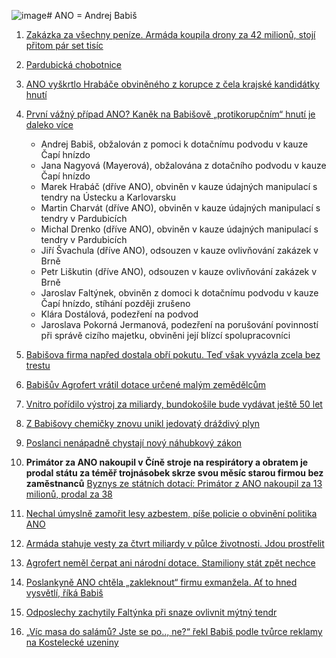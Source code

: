 ![image](https://github.com/user-attachments/assets/fbc1a11f-f2a3-4456-b71e-e962c7320e18)# ANO = Andrej Babiš

1. [Zakázka za všechny peníze. Armáda koupila drony za 42 milionů, stojí přitom pár set tisíc](https://www.novinky.cz/clanek/domaci-zakazka-za-vsechny-penize-armada-koupila-drony-za-42-milionu-stoji-pritom-par-set-tisic-40478760)
1. [Pardubická chobotnice](https://www.irozhlas.cz/zpravy-domov/kauza-ovlivnovani-zakazek-v-pardubicich-bobtna-kriminaliste-obvinili-dalsich_2407151637_vtk)
1. [ANO vyškrtlo Hrabáče obviněného z korupce z čela krajské kandidátky hnutí](https://www.idnes.cz/zpravy/domaci/babis-zada-aby-hrabac-skoncil-v-hnuti-ano-a-byl-vyskrtnut-z-krajske-kandidatky.A240807_091524_domaci_ijan?zdroj=cxrecs#cxrecs_s)
2. [První vážný případ ANO? Kaněk na Babišově „protikorupčním“ hnutí je daleko více](https://www.novinky.cz/clanek/domaci-prvni-vazny-pripad-ano-kanek-na-babisove-protikorupcnim-hnuti-je-daleko-vice-40484058)
    * Andrej Babiš, obžalován z pomoci k dotačnímu podvodu v kauze Čapí hnízdo
    * Jana Nagyová (Mayerová), obžalována z dotačního podvodu v kauze Čapí hnízdo
    * Marek Hrabáč (dříve ANO), obviněn v kauze údajných manipulací s tendry na Ústecku a Karlovarsku
    * Martin Charvát (dříve ANO), obviněn v kauze údajných manipulací s tendry v Pardubicích
    * Michal Drenko (dříve ANO), obviněn v kauze údajných manipulací s tendry v Pardubicích
    * Jiří Švachula (dříve ANO), odsouzen v kauze ovlivňování zakázek v Brně
    * Petr Liškutin (dříve ANO), odsouzen v kauze ovlivňování zakázek v Brně
    * Jaroslav Faltýnek, obviněn z domoci k dotačnímu podvodu v kauze Čapí hnízdo, stíhání později zrušeno
    * Klára Dostálová, podezření na podvod
    * Jaroslava Pokorná Jermanová, podezření na porušování povinností při správě cizího majetku, obviněni její blízcí spolupracovníci

1. [Babišova firma napřed dostala obří pokutu. Teď však vyvázla zcela bez trestu ](https://www.seznamzpravy.cz/clanek/domaci-kauzy-babisova-firma-napred-dostala-obri-pokutu-ted-vsak-vyvazla-zcela-bez-trestu-259217)
2. [Babišův Agrofert vrátil dotace určené malým zemědělcům](https://www.forum24.cz/babisuv-agrofert-vratil-dotace-urcene-malym-zemedelcum)
3. [Vnitro pořídilo výstroj za miliardy, bundokošile bude vydávat ještě 50 let](https://www.novinky.cz/clanek/domaci-vnitro-poridilo-vystroj-za-miliardy-bundokosile-bude-vydavat-jeste-50-let-40505272)
4. [Z Babišovy chemičky znovu unikl jedovatý dráždivý plyn](https://www.seznamzpravy.cz/clanek/domaci-kauzy-z-babisovy-chemicky-znovu-unikl-jedovaty-drazdivy-plyn-268339)
4. [Poslanci nenápadně chystají nový náhubkový zákon](https://www.novinky.cz/clanek/domaci-poslanci-nenapadne-chystaji-novy-nahubkovy-zakon-40516109)
4. **Primátor za ANO nakoupil v Číně stroje na respirátory a obratem je prodal státu za téměř trojnásobek skrze svou měsíc starou firmou bez zaměstnanců** [Byznys ze státních dotací: Primátor z ANO nakoupil za 13 milionů, prodal za 38](https://www.seznamzpravy.cz/clanek/domaci-kauzy-byznys-ze-statnich-dotaci-primator-z-ano-nakoupil-za-13-milionu-prodal-za-38-277030)

4. [Nechal úmyslně zamořit lesy azbestem, píše policie o obvinění politika ANO](https://www.seznamzpravy.cz/clanek/domaci-kauzy-politik-ano-prihlizel-zamoreni-azbestem-pise-policie-skoda-je-22-miliardy-277316)

5. [Armáda stahuje vesty za čtvrt miliardy v půlce životnosti. Jdou prostřelit](https://www.novinky.cz/clanek/domaci-armada-stahuje-vesty-za-ctvrt-miliardy-v-pulce-zivotnosti-jdou-prostrelit-40526421)

6. [Agrofert neměl čerpat ani národní dotace. Stamiliony stát zpět nechce](https://www.seznamzpravy.cz/clanek/domaci-kauzy-vymahat-narodni-dotace-po-firmach-babise-rozsudky-nam-nestaci-tvrdi-stat-283049)

7. [Poslankyně ANO chtěla „zakleknout“ firmu exmanžela. Ať to hned vysvětlí, říká Babiš](https://www.idnes.cz/zpravy/domaci/margita-balastikova-poslankyne-ano-zneuziti-funkce-nahravky-andrej-babis.A250812_095053_domaci_misl)

8. [Odposlechy zachytily Faltýnka při snaze ovlivnit mýtný tendr](https://www.novinky.cz/clanek/domaci-odposlechy-zachytily-faltynka-pri-snaze-ovlivnit-mytny-tendr-40538339)

9. [„Víc masa do salámů? Jste se po.., ne?“ řekl Babiš podle tvůrce reklamy na Kostelecké uzeniny](https://www.novinky.cz/clanek/domaci-vic-masa-do-salamu-jste-se-po-ne-rekl-babis-podle-tvurce-reklamy-na-kostelecke-uzeniny-40539804)

